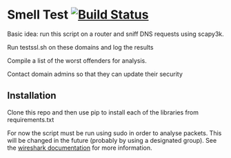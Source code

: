 # Smell Test [![Build Status](https://travis-ci.org/johnsaigle/smell-test.svg?branch=master)](https://travis-ci.org/johnsaigle/smell-test)

Basic idea: run this script on a router and sniff DNS requests using scapy3k.

Run testssl.sh on these domains and log the results

Compile a list of the worst offenders for analysis.

Contact domain admins so that they can update their security

## Installation

Clone this repo and then use pip to install each of the libraries from requirements.txt

For now the script must be run using sudo in order to analyse packets. This will be changed in the future (probably by using a designated group). See the [wireshark documentation](https://anonscm.debian.org/viewvc/collab-maint/ext-maint/wireshark/trunk/debian/README.Debian?view=markup) for more information.


